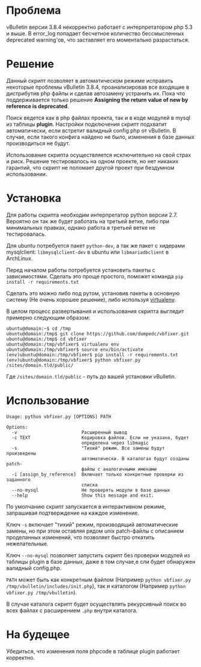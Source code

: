 # Проблема
vBulletin версии 3.8.4 некорректно работает с интерпретатором php 5.3 и выше. В error_log попадает бесчетное количество бессмысленных deprecated warning'ов, что заставляет его моментально разрастаться.

# Решение
Данный скрипт позволяет в автоматическом режиме исправить некоторые проблемы vBulletin 3.8.4, проанализировав все входящие в дистрибутив php файлы и сделав автозамену устранить их. Пока что поддерживается только решение **Assigning the return value of new by reference is deprecated**. 

Поиск ведется как в php файлах проекта, так и в коде модулей в mysql из таблицы **plugin**. Настройки подключения скрипт подхватит автоматически, если встретит валидный config.php от vBulletin. В случае, если такого конфига найдено не было, изменения в базе данных производиться не будут.

Использование скрипта осуществляется исключительно на свой страх и риск. Решение тестировалось на одном проекте, но нет никаких гарантий, что скрипт не поломает другой проект при бездумном использовании.

# Установка
Для работы скрипта необходим интерпретатор python версии 2.7. Вероятно он так же будет работать на третьей ветке, либо при минимальных правках, однако работа в третьей ветке не тестировалась.

Для ubuntu потребуется пакет `python-dev`, а так же пакет с хидерами mysqlclient: `libmysqlclient-dev` в ubuntu или `libmariadbclient` в ArchLinux.

Перед началом работы потребуется установить пакеты с зависимостями. Сделать это проще простого, поможет команда `pip install -r requirements.txt`

Сделать это можно либо под рутом, установив пакеты в основную систему (Не очень хорошее решение), либо используя [virtualenv](http://docs.python-guide.org/en/latest/dev/virtualenvs/).

В целом процесс развертывания и использования скрипта выглядит примерно следующим образом:
```
ubuntu@domain:~$ cd /tmp
ubuntu@domain:/tmp$ git clone https://github.com/dumpedc/vbfixer.git
ubuntu@domain:/tmp$ cd vbfixer
ubuntu@domain:/tmp/vbfixer$ virtualenv env
ubuntu@domain:/tmp/vbfixer$ source env/bin/activate
(env)ubuntu@domain:/tmp/vbfixer$ pip install -r requirements.txt
(env)ubuntu@domain:/tmp/vbfixer$ python vbfixer.py /sites/domain.tld/public/
```
Где `/sites/domain.tld/public` - путь до вашей установки vBulletin.

# Использование
```
Usage: python vbfixer.py [OPTIONS] PATH

Options:
  -v                        Расширенный вывод
  -c TEXT                   Кодировка файлов. Если не указана, будет
                            определена через libmagic
  -s                        "Тихий" режим. Все замены будут произведены
                            автоматически. В каталогах будут созданы patch-
                            файлы с аналогичными именами
  -i [assign_by_reference]  Включает только конкретные проверки из заданного
                            списка
  --no-mysql                Не проверять модули в базе данных
  --help                    Show this message and exit.

```
По умолчанию скрипт запускается в интерактивном режиме, запрашивая подтверждение на каждое изменение. 

Ключ `-s` включает "тихий" режим, производящий автоматические замены, но при этом оставляя рядом unix patch-файлы с описанием проделанных изменений, что позволяет быстро откатить нежелательные.

Ключ `--no-mysql` позволяет запустить скрипт без проверки модулей из таблицы plugin в базе данных, даже в том случае,е сли будет обнаружен валидный config.php.

`PATH` может быть как конкретным файлом (Например `python vbfixer.py /tmp/vbulletin/includes/init.php`), так и каталогом (Например `python vbfixer.py /tmp/vbulletin`). 

В случае каталога скрипт будет осуществлять рекурсивный поиск во всех файлах с расширением `.php` внутри каталога.

# На будещее 
Убедиться, что изменения поля phpcode в таблице plugin работает корректно.
